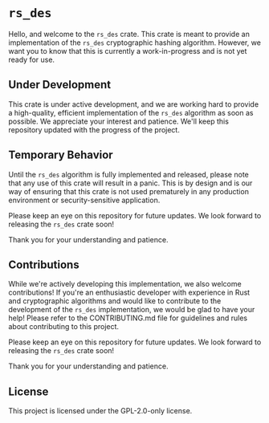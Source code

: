 # `rs_des`
Hello, and welcome to the `rs_des` crate. This crate is meant to provide an implementation of the `rs_des` cryptographic hashing algorithm. However, we want you to know that this is currently a work-in-progress and is not yet ready for use.

## Under Development
This crate is under active development, and we are working hard to provide a high-quality, efficient implementation of the `rs_des` algorithm as soon as possible. We appreciate your interest and patience. We'll keep this repository updated with the progress of the project.

## Temporary Behavior
Until the `rs_des` algorithm is fully implemented and released, please note that any use of this crate will result in a panic. This is by design and is our way of ensuring that this crate is not used prematurely in any production environment or security-sensitive application.

Please keep an eye on this repository for future updates. We look forward to releasing the `rs_des` crate soon!

Thank you for your understanding and patience.

## Contributions
While we're actively developing this implementation, we also welcome contributions! If you're an enthusiastic developer with experience in Rust and cryptographic algorithms and would like to contribute to the development of the `rs_des` implementation, we would be glad to have your help! Please refer to the CONTRIBUTING.md file for guidelines and rules about contributing to this project.

Please keep an eye on this repository for future updates. We look forward to releasing the `rs_des` crate soon!

Thank you for your understanding and patience.

## License
This project is licensed under the GPL-2.0-only license.
